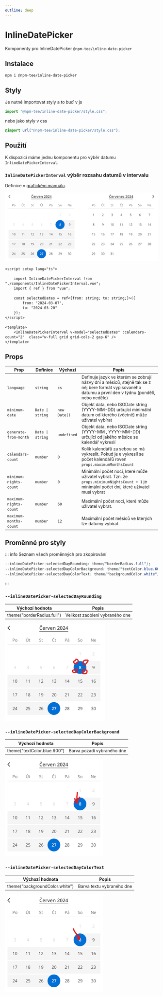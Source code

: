 ```yaml
---
outline: deep
---
```


# InlineDatePicker
Komponenty pro InlineDatePicker `@npm-tee/inline-date-picker`

## Instalace
```
npm i @npm-tee/inline-date-picker
```

## Styly
Je nutné importovat styly a to buď v js
```js
import "@npm-tee/inline-date-picker/style.css";
```
nebo jako styly v css
```css
@import url("@npm-tee/inline-date-picker/style.css");
```

## Použití
K dispozici máme jednu komponentu pro výběr datumu `InlineDatePickerInterval`.

### `InlineDatePickerInterval` výběr rozsahu datumů v intervalu
Definice v [grafickém manuálu](https://www.figma.com/file/mJ2TSNVSOhrJp1vHakNIgB/CK-FISCHER?type=design&node-id=7269-1314&mode=design&t=PD8HIV7sZFQsd1JD-4).

![InlineDatePickerInterval](./inlineDatePickerInterval.png)

```vue
<script setup lang="ts">

    import InlineDatePickerInterval from "./components/InlineDatePickerInterval.vue";
    import { ref } from "vue";

    const selectedDates = ref<{from: string; to: string;}>({
        from: "2024-03-07",
        to: "2024-03-20"
    });
</script>

<template>
    <InlineDatePickerInterval v-model="selectedDates" :calendars-count="2"  class="w-full grid grid-cols-2 gap-6" />
</template>
```

## Props

| Prop                   | Definice         | Výchozí      | Popis                                                                                                                                                  |
|------------------------|------------------|--------------|--------------------------------------------------------------------------------------------------------------------------------------------------------|
| `language`             | `string`         | `cs`         | Definuje jazyk ve kterém se zobrují názvy dní a měsíců, stejně tak se z něj bere formát vypisovaného datumu a první den v týdnu (pondělí, nebo neděle) |
| `minimum-date`         | `Date \| string` | `new Date()` | Objekt data, nebo ISODate string (YYYY-MM-DD) určující minimální datum od kterého (včetně) může uživatel vybírat                                       |
| `generate-from-month`  | `Date \| string` | `undefined`  | Objekt data, nebo ISODate string (YYYY-MM , YYYY-MM-DD) určující od jakého měsíce se kalendář vykreslí                                                 |
| `calendars-count`      | `number`         | `0`          | Kolik kalendářů za sebou se má vykreslit. Pokud je `0` vykreslí se počet kalendářů roven `props.maximumMonthsCount`                                    |
| `minimum-nights-count` | `number`         | `0`          | Minimální počet nocí, které může uživatel vybrat. Tzn. že `props.minimumNightsCount + 1` je minimální počet dní, které uživatel musí vybrat            | 
| `maximum-nights-count` | `number`         | `60`         | Maximální počet nocí, které může uživatel vybrat.                                                                                                      | 
| `maximum-months-count` | `number`         | `12`         | Maximální počet měsíců ve kterých lze datumy vybírat.                                                                                                  | 


## Proměnné pro styly

::: info Seznam všech proměnných pro zkopírování
```css
--inlineDatePicker-selectedDayRounding: theme("borderRadius.full");
--inlineDatePicker-selectedDayColorBackground: theme("textColor.blue.600");
--inlineDatePicker-selectedDayColorText: theme("backgroundColor.white");
```
:::

### `--inlineDatePicker-selectedDayRounding`
| Výchozí hodnota            | Popis                           |
|----------------------------|---------------------------------|
| theme("borderRadius.full") | Velikost zaoblení vybraného dne |

![](./inlineDatePicker-selectedDayRounding.png)

### `--inlineDatePicker-selectedDayColorBackground`
| Výchozí hodnota             | Popis                      |
|-----------------------------|----------------------------|
| theme("textColor.blue.600") | Barva pozadí vybraného dne |

![](./inlineDatePicker-selectedDayColorBackground.png)

### `--inlineDatePicker-selectedDayColorText`
| Výchozí hodnota                | Popis                     |
|--------------------------------|---------------------------|
| theme("backgroundColor.white") | Barva textu vybraného dne |

![](./inlineDatePicker-selectedDayColorText.png)